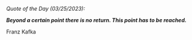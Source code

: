 *Quote of the Day (03/25/2023):*

_**Beyond a certain point there is no return. This point has to be reached.**_

Franz Kafka